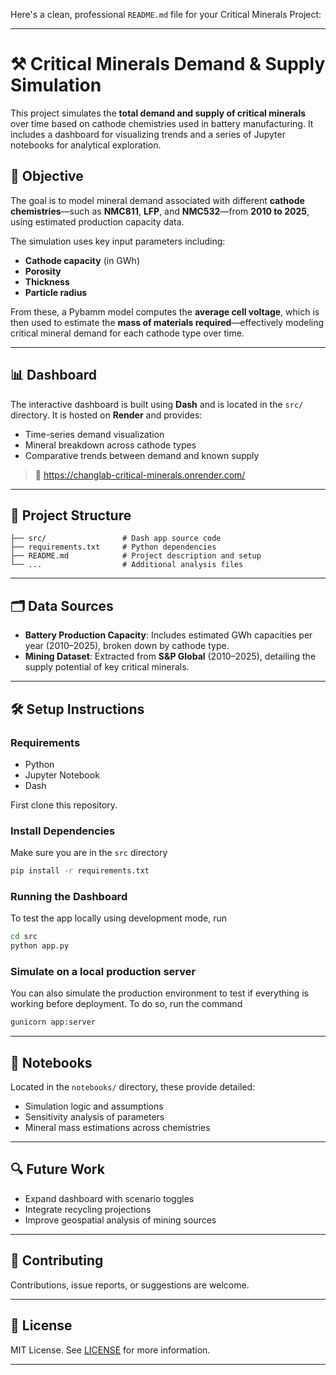 Here's a clean, professional `README.md` file for your Critical Minerals Project:

---

# ⚒️ Critical Minerals Demand & Supply Simulation

This project simulates the **total demand and supply of critical minerals** over time based on cathode chemistries used in battery manufacturing. It includes a dashboard for visualizing trends and a series of Jupyter notebooks for analytical exploration.

## 📌 Objective

The goal is to model mineral demand associated with different **cathode chemistries**—such as **NMC811**, **LFP**, and **NMC532**—from **2010 to 2025**, using estimated production capacity data.

The simulation uses key input parameters including:

* **Cathode capacity** (in GWh)
* **Porosity**
* **Thickness**
* **Particle radius**

From these, a Pybamm model computes the **average cell voltage**, which is then used to estimate the **mass of materials required**—effectively modeling critical mineral demand for each cathode type over time.

---

## 📊 Dashboard

The interactive dashboard is built using **Dash** and is located in the `src/` directory. It is hosted on **Render** and provides:

* Time-series demand visualization
* Mineral breakdown across cathode types
* Comparative trends between demand and known supply

> 🔗 https://changlab-critical-minerals.onrender.com/

---

## 📁 Project Structure

```
├── src/                 # Dash app source code
├── requirements.txt     # Python dependencies
├── README.md            # Project description and setup
└── ...                  # Additional analysis files
```

---

## 🗂️ Data Sources

* **Battery Production Capacity**: Includes estimated GWh capacities per year (2010–2025), broken down by cathode type.
* **Mining Dataset**: Extracted from **S\&P Global** (2010–2025), detailing the supply potential of key critical minerals.

---

## 🛠️ Setup Instructions

### Requirements

* Python
* Jupyter Notebook
* Dash


First clone this repository.



### Install Dependencies

Make sure you are in the `src` directory

```bash
pip install -r requirements.txt
```

### Running the Dashboard

To test the app locally using development mode, run

```bash
cd src
python app.py
```

### Simulate on a local production server

You can also simulate the production environment to test if everything is working before deployment. To do so,
run the command

```bash
gunicorn app:server
```


---

## 📓 Notebooks

Located in the `notebooks/` directory, these provide detailed:

* Simulation logic and assumptions
* Sensitivity analysis of parameters
* Mineral mass estimations across chemistries

---

## 🔍 Future Work

* Expand dashboard with scenario toggles
* Integrate recycling projections
* Improve geospatial analysis of mining sources

---

## 🤝 Contributing

Contributions, issue reports, or suggestions are welcome.





---

## 📄 License

MIT License. See [LICENSE](LICENSE) for more information.

---


